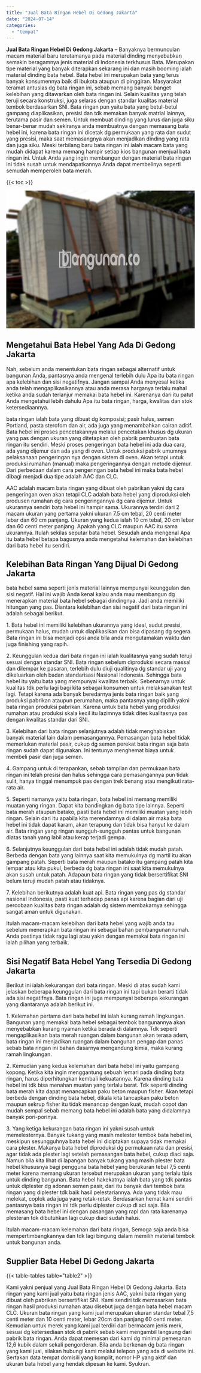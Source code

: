 ```yaml
---
title: "Jual Bata Ringan Hebel Di Gedong Jakarta"
date: "2024-07-14"
categories: 
  - "tempat"
---
```


**Jual Bata Ringan Hebel Di Gedong Jakarta** – Banyaknya bermunculan macam material baru terutamanya pada material dinding menyebabkan semakin beragamnya jenis material di Indonesia terkhusus Bata. Merupakan tipe material yang banyak diterapkan sekarang ini dan masih booming ialah material dinding bata hebel. Bata hebel ini merupakan bata yang terus banyak konsumennya baik di ibukota ataupun di pinggiran. Masyarakat teramat antusias dg bata ringan ini, sebab memang banyak banget kelebihan yang ditawarkan oleh bata ringan ini. Selain kualitas yang telah teruji secara konstruksi, juga selaras dengan standar kualitas material tembok berdasarkan SNI. Bata ringan pun yaitu bata yang betul-betul gampang diaplikasikan, presisi dan tdk memakan banyak matrial lainnya, terutama pasir dan semen. Untuk membuat dinding yang lurus dan juga siku benar-benar mudah sekiranya anda membuatnya dengan memasang bata hebel ini, karena bata ringan ini dicetak dg permukaan yang rata dan sudut yang presisi, maka saat memasangnya akan menjadikan dinding yang rata dan juga siku. Meski terbilang baru bata ringan ini ialah macam bata yang mudah didapat karena memang hampir setiap kios bangunan menjual bata ringan ini. Untuk Anda yang ingin membangun dengan material bata ringan ini tidak susah untuk mendapatkannya Anda dapat membelinya seperti semudah memperoleh bata merah.

{{< toc >}}

![Jual Bata Ringan Hebel Di Gedong Jakarta](/images/jual-hebel-murah-16.png)

## Mengetahui Bata Hebel Yang Ada Di Gedong Jakarta

Nah, sebelum anda menentukan bata ringan sebagai alternatif untuk bangunan Anda, pantasnya anda mengenal terlebih dulu Apa itu bata ringan apa kelebihan dan sisi negatifnya. Jangan sampai Anda menyesal ketika anda telah mengaplikasikannya atau anda merasa harganya terlalu mahal ketika anda sudah terlanjur memakai bata hebel ini. Karenanya dari itu patut Anda mengetahui lebih dahulu Apa itu bata ringan, harga, kwalitas dan stok ketersediaannya.

bata ringan ialah bata yang dibuat dg komposisi; pasir halus, semen Portland, pasta sterofom dan air, ada juga yang menambahkan cairan aditif. Bata hebel ini proses pencetakannya melalui pencetakan khusus dg ukuran yang pas dengan ukuran yang ditetapkan oleh pabrik pembuatan bata ringan itu sendiri. Meski proses pengeringan bata hebel ini ada dua cara, ada yang dijemur dan ada yang di oven. Untuk produksi pabrik umumnya pelaksanaan pengeringan nya dengan sistem di oven. Akan tetapi untuk produksi rumahan (manual) maka pengeringannya dengan metode dijemur. Dari perbedaan dalam cara pengeringan bata hebel ini maka bata hebel dibagi menjadi dua tipe adalah AAC dan CLC.

AAC adalah macam bata ringan yang dibuat oleh pabrikan yakni dg cara pengeringan oven akan tetapi CLC adalah bata hebel yang diproduksi oleh produsen rumahan dg cara pengeringannya dg cara dijemur. Untuk ukurannya sendiri bata hebel ini hampir sama. Ukurannya terdiri dari 2 macam ukuran yang pertama yakni ukuran 7.5 cm tebal, 20 centi meter lebar dan 60 cm panjang. Ukuran yang kedua ialah 10 cm tebal, 20 cm lebar dan 60 centi meter panjang. Apakah yang CLC maupun AAC itu sama ukurannya. Itulah sekilas seputar bata hebel. Sesudah anda mengenal Apa itu bata hebel betapa bagusnya anda mengetahui kelemahan dan kelebihan dari bata hebel itu sendiri.

## Kelebihan Bata Ringan Yang Dijual Di Gedong Jakarta

bata hebel sama seperti jenis material lainnya mempunyai keunggulan dan sisi negatif. Hal ini wajib Anda kenal kalau anda mau membangun dg menerapkan material bata hebel sebagai dindingnya. Jadi anda memiliki hitungan yang pas. Diantara kelebihan dan sisi negatif dari bata ringan ini adalah sebagai berikut.

1\. Bata hebel ini memiliki kelebihan ukurannya yang ideal, sudut presisi, permukaan halus, mudah untuk diaplikasikan dan bisa dipasang dg segera. Bata ringan ini bisa menjadi opsi anda bila anda mengutamakan waktu dan juga finishing yang rapih.

2\. Keunggulan kedua dari bata ringan ini ialah kualitasnya yang sudah teruji sesuai dengan standar SNI. Bata ringan sebelum diproduksi secara massal dan dilempar ke pasaran, terlebih dulu diuji qualitinya dg standar uji yang dikeluarkan oleh badan standarisasi Nasional Indonesia. Sehingga bata hebel itu yaitu bata yang mempunyai kwalitas terbaik. Sebenarnya untuk kualitas tdk perlu lagi bagi kita sebagai konsumen untuk melaksanakan test lagi. Tetapi karena ada banyak beredarnya jenis bata ringan baik yang produksi pabrikan ataupun perumahan, maka pantasnya yang dipilih yakni bata ringan produksi pabrikan. Karena untuk bata hebel yang produksi rumahan atau produksi skala kecil itu lazimnya tidak dites kualitasnya pas dengan kwalitas standar dari SNI.

3\. Kelebihan dari bata ringan selanjutnya adalah tidak menghabiskan banyak material lain dalam pemasangannya. Pemasangan bata hebel tidak memerlukan material pasir, cukup dg semen perekat bata ringan saja bata ringan sudah dapat digunakan. Ini tentunya menghemat biaya untuk membeli pasir dan juga semen.

4\. Gampang untuk di terapankan, sebab tampilan dan permukaan bata ringan ini telah presisi dan halus sehingga cara pemasangannya pun tidak sulit, hanya tinggal menumpuk pas dengan trek benang atau mengikuti rata-rata air.

5\. Seperti namanya yaitu bata ringan, bata hebel ini memang memiliki muatan yang ringan. Dapat kita bandingkan dg bata tipe lainnya. Seperti bata merah ataupun batako, pasti bata hebel ini memiliki muatan yang lebih ringan. Selain dari itu apabila kita merendamnya di dalam air maka bata hebel ini tidak dapat karam, akan terapung dan tidak bisa hanyut ke dalam air. Bata ringan yang ringan sungguh-sungguh pantas untuk bangunan diatas tanah yang labil atau kerap terjadi gempa.

6\. Selanjutnya keunggulan dari bata hebel ini adalah tidak mudah patah. Berbeda dengan bata yang lainnya saat kita memukulnya dg martil itu akan gampang patah. Seperti bata merah maupun batako itu gampang patah kita lempar atau kita pukul, berbeda dg bata ringan ini saat kita memukulnya akan susah untuk patah. Adapaun bata ringan yang tidak bersertifikat SNI belum teruji mudah patah atau tidaknya.

7\. Kelebihan berikutnya adalah kuat api. Bata ringan yang pas dg standar nasional Indonesia, pasti kuat terhadap panas api karena bagian dari uji percobaan kualitas bata ringan adalah dg sistem membakarnya sehingga sangat aman untuk digunakan.

Itulah macam-macam kelebihan dari bata hebel yang wajib anda tau sebelum menerapkan bata ringan ini sebagai bahan pembangunan rumah. Anda pastinya tidak ragu lagi atau yakin dengan memakai bata ringan ini ialah pilihan yang terbaik.

## Sisi Negatif Bata Hebel Yang Tersedia Di Gedong Jakarta

Berikut ini ialah kekurangan dari bata ringan. Meski di atas sudah kami jelaskan beberapa keunggulan dari bata ringan ini tapi bukan berarti tidak ada sisi negatifnya. Bata ringan ini juga mempunyai beberapa kekurangan yang diantaranya adalah berikut ini.

1\. Kelemahan pertama dari bata hebel ini ialah kurang ramah lingkungan. Bangunan yang memakai bata hebel sebagai tembok bangunannya akan menyebabkan kurang nyaman ketika berada di dalamnya. Tdk seperti mengaplikasikan bata merah ruangan dalam bangunan akan terasa adem, bata ringan ini menjadikan ruangan dalam bangunan pengap dan panas sebab bata ringan ini bahan dasarnya mengandung kimia, maka kurang ramah lingkungan.

2\. Kemudian yang kedua kelemahan dari bata hebel ini yaitu gampang kopong. Ketika kita ingin menggantung sebuah lemari pada dinding bata ringan, harus diperhitungkan kembali kekuatannya. Karena dinding bata hebel ini tdk bisa menahan muatan yang terlalu berat. Tdk seperti dinding bata merah kita dapat menancapkan paku beton maupun fisher. Akan tetapi berbeda dengan dinding bata hebel, dikala kita tancapkan paku beton maupun sekrup fisher itu tidak menancap dengan kuat, mudah copot dan mudah sempal sebab memang bata hebel ini adalah bata yang didalamnya banyak pori-porinya.

3\. Yang ketiga kekurangan bata ringan ini yakni susah untuk memelesternya. Banyak tukang yang masih melester tembok bata hebel ini, meskipun sesungguhnya bata hebel ini diciptakan supaya tidak memakai cara plester. Makanya bata hebel diproduksi dg permukaan rata dan presisi, agar tidak ada plester lagi setelah pemasangan bata hebel, cukup diaci saja. Namun bila kita lihat di lapangan banyak tukang yang masih plester bata hebel khususnya bagi pengguna bata hebel yang berukuran tebal 7,5 centi meter karena memang ukuran tersebut merupakan ukuran yang terlalu tipis untuk dinding bangunan. Bata hebel hakekatnya ialah bata yang tdk pantas untuk diplester dg adonan semen pasir, dari itu banyak dari tembok bata ringan yang diplester tdk baik hasil pelestariannya. Ada yang tidak mau melekat, coplok ada juga yang retak-retak. Berdasarkan hemat kami sendiri pantasnya bata ringan ini tdk perlu diplester cukup di aci saja. Bila memasang bata hebel ini dengan pasangan yang rapi dan rata karenanya plesteran tdk dibutuhkan lagi cukup diaci sudah halus.

Itulah macam-macam kelemahan dari bata ringan, Semoga saja anda bisa mempertimbangkannya dan tdk lagi bingung dalam memilih material tembok untuk bangunan anda.

## Supplier Bata Hebel Di Gedong Jakarta

{{< table-tables table="table2" >}}

Kami yakni penjual yang Jual Bata Ringan Hebel Di Gedong Jakarta. Bata ringan yang kami jual yaitu bata ringan jenis AAC, yakni bata ringan yang dibuat oleh pabrikan bersertifikat SNI. Kami sendiri tdk memasarkan bata ringan hasil produksi rumahan atau disebut juga dengan bata hebel macam CLC. Ukuran bata ringan yang kami jual merupakan ukuran standar tebal 7,5 centi meter dan 10 centi meter, lebar 20cm dan panjang 60 centi meter. Kemudian untuk merek yang kami jual terdiri dari bermacam jenis merk, sesuai dg ketersediaan stok di pabrik sebab kami mengambil langsung dari pabrik bata ringan. Anda dapat memesan dari kami dg minimal pemesanan 12,6 kubik dalam sekali pengorderan. Bila anda berkenan dg bata ringan yang kami jual, silakan hubungi kami melalui telepon yang ada di website ini. Sertakan data tempat domisili yang komplit, nomor HP yang aktif dan ukuran bata hebel yang hendak dipesan ke kami. Syukran.
